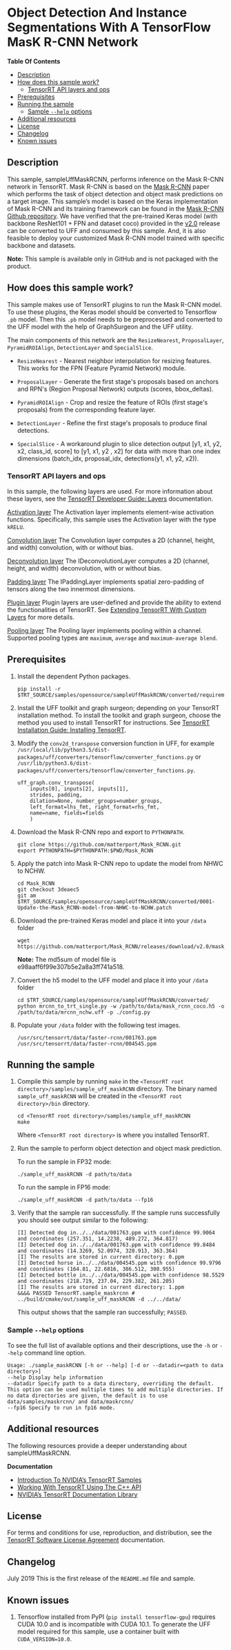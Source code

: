 # Object Detection And Instance Segmentations With A TensorFlow MasK R-CNN Network

**Table Of Contents**
- [Description](#description)
- [How does this sample work?](#how-does-this-sample-work)
    * [TensorRT API layers and ops](#tensorrt-api-layers-and-ops)
- [Prerequisites](#prerequisites)
- [Running the sample](#running-the-sample)
	* [Sample `--help` options](#sample---help-options)
- [Additional resources](#additional-resources)
- [License](#license)
- [Changelog](#changelog)
- [Known issues](#known-issues)

## Description

This sample, sampleUffMaskRCNN, performs inference on the Mask R-CNN network in TensorRT. Mask R-CNN is based on the [Mask R-CNN](https://arxiv.org/abs/1703.06870) paper which performs the task of object detection and object mask predictions on a target image. This sample’s model is based on the Keras implementation of Mask R-CNN and its training framework can be found in the [Mask R-CNN Github repository](https://github.com/matterport/Mask_RCNN). We have verified that the pre-trained Keras model (with backbone ResNet101 + FPN and dataset coco) provided in the [v2.0](https://github.com/matterport/Mask_RCNN/releases/tag/v2.0) release can be converted to UFF and consumed by this sample. And, it is also feasible to deploy your customized Mask R-CNN model trained with specific backbone and datasets.

**Note:** This sample is available only in GitHub and is not packaged with the product.

## How does this sample work?

This sample makes use of TensorRT plugins to run the Mask R-CNN model. To use these plugins, the Keras model should be converted to Tensorflow `.pb` model. Then this `.pb` model needs to be preprocessed and converted to the UFF model with the help of GraphSurgeon and the UFF utility.

The main components of this network are the `ResizeNearest`, `ProposalLayer`, `PyramidROIAlign`, `DetectionLayer` and `SpecialSlice`.

- `ResizeNearest` - Nearest neighbor interpolation for resizing features. This works for the FPN (Feature Pyramid Network) module.

- `ProposalLayer` - Generate the first stage's proposals based on anchors and RPN's (Region Proposal Network) outputs (scores, bbox_deltas).

- `PyramidROIAlign` - Crop and resize the feature of ROIs (first stage's proposals) from the corresponding feature layer.

- `DetectionLayer` - Refine the first stage's proposals to produce final detections.
  
- `SpecialSlice` - A workaround plugin to slice detection output [y1, x1, y2, x2, class_id, score] to [y1, x1, y2 , x2] for data with more than one index dimensions (batch_idx, proposal_idx, detections(y1, x1, y2, x2)).


### TensorRT API layers and ops

In this sample, the following layers are used. For more information about these layers, see the [TensorRT Developer Guide: Layers](https://docs.nvidia.com/deeplearning/sdk/tensorrt-developer-guide/index.html#layers) documentation.

[Activation layer](https://docs.nvidia.com/deeplearning/sdk/tensorrt-developer-guide/index.html#activation-layer)
The Activation layer implements element-wise activation functions. Specifically, this sample uses the Activation layer with the type `kRELU`.

[Convolution layer](https://docs.nvidia.com/deeplearning/sdk/tensorrt-developer-guide/index.html#convolution-layer)
The Convolution layer computes a 2D (channel, height, and width) convolution, with or without bias.

[Deconvolution layer](https://docs.nvidia.com/deeplearning/sdk/tensorrt-developer-guide/index.html#deconvolution-layer)
The IDeconvolutionLayer computes a 2D (channel, height, and width) deconvolution, with or without bias.

[Padding layer](https://docs.nvidia.com/deeplearning/sdk/tensorrt-developer-guide/index.html#padding-layer)
The IPaddingLayer implements spatial zero-padding of tensors along the two innermost dimensions.

[Plugin layer](https://docs.nvidia.com/deeplearning/sdk/tensorrt-developer-guide/index.html#plugin-layer)
Plugin layers are user-defined and provide the ability to extend the functionalities of TensorRT. See [Extending TensorRT With Custom Layers](https://docs.nvidia.com/deeplearning/sdk/tensorrt-developer-guide/index.html#extending) for more details.

[Pooling layer](https://docs.nvidia.com/deeplearning/sdk/tensorrt-developer-guide/index.html#pooling-layer)
The Pooling layer implements pooling within a channel. Supported pooling types are `maximum`, `average` and `maximum-average blend`.


## Prerequisites

1.  Install the dependent Python packages.
	```
	pip install -r $TRT_SOURCE/samples/opensource/sampleUffMaskRCNN/converted/requirements.txt
	```

2.  Install the UFF toolkit and graph surgeon; depending on your TensorRT installation method. To install the toolkit and graph surgeon, choose the method you used to install TensorRT for instructions. See [TensorRT Installation Guide: Installing TensorRT](https://docs.nvidia.com/deeplearning/sdk/tensorrt-install-guide/index.html#installing).
  
3.  Modify the `conv2d_transpose` conversion function in UFF, for example `/usr/local/lib/python3.5/dist-packages/uff/converters/tensorflow/converter_functions.py` or `/usr/lib/python3.6/dist-packages/uff/converters/tensorflow/converter_functions.py`.
	```    
	uff_graph.conv_transpose(
	    inputs[0], inputs[2], inputs[1],
	    strides, padding,
	    dilation=None, number_groups=number_groups,
	    left_format=lhs_fmt, right_format=rhs_fmt,
	    name=name, fields=fields
	    )
	```

4.  Download the Mask R-CNN repo and export to `PYTHONPATH`.
	```
	git clone https://github.com/matterport/Mask_RCNN.git
	export PYTHONPATH=$PYTHONPATH:$PWD/Mask_RCNN
	```
  
5.  Apply the patch into Mask R-CNN repo to update the model from NHWC to NCHW.
	```    
	cd Mask_RCNN
	git checkout 3deaec5
	git am $TRT_SOURCE/samples/opensource/sampleUffMaskRCNN/converted/0001-Update-the-Mask_RCNN-model-from-NHWC-to-NCHW.patch
	```

6.  Download the pre-trained Keras model and place it into your `/data` folder
	```
	wget https://github.com/matterport/Mask_RCNN/releases/download/v2.0/mask_rcnn_coco.h5
	```

	**Note:** The md5sum of model file is e98aaff6f99e307b5e2a8a3ff741a518.

7.  Convert the h5 model to the UFF model and place it into your `/data` folder
	```
	cd $TRT_SOURCE/samples/opensource/sampleUffMaskRCNN/converted/
	python mrcnn_to_trt_single.py -w /path/to/data/mask_rcnn_coco.h5 -o /path/to/data/mrcnn_nchw.uff -p ./config.py
	```
 
8.  Populate your `/data` folder with the following test images.
	```
	/usr/src/tensorrt/data/faster-rcnn/001763.ppm
	/usr/src/tensorrt/data/faster-rcnn/004545.ppm
	```

## Running the sample

1.  Compile this sample by running `make` in the `<TensorRT root directory>/samples/sample_uff_maskRCNN` directory. The binary named `sample_uff_maskRCNN` will be created in the `<TensorRT root directory>/bin` directory.
	```
	cd <TensorRT root directory>/samples/sample_uff_maskRCNN
	make
	```
 
	Where `<TensorRT root directory>` is where you installed TensorRT.  

2.  Run the sample to perform object detection and object mask prediction.

	To run the sample in FP32 mode:
	```
	./sample_uff_maskRCNN -d path/to/data
	```

	To run the sample in FP16 mode:
	```
	./sample_uff_maskRCNN -d path/to/data --fp16
	```
	
3.  Verify that the sample ran successfully. If the sample runs successfully you should see output similar to the following:
	```
	[I] Detected dog in../../data/001763.ppm with confidence 99.9064 and coordinates (257.351, 14.2238, 489.272, 364.817)
	[I] Detected dog in../../data/001763.ppm with confidence 99.8484 and coordinates (14.3269, 52.0974, 320.913, 363.364)
	[I] The results are stored in current directory: 0.ppm
	[I] Detected horse in../../data/004545.ppm with confidence 99.9796 and coordinates (164.81, 22.6816, 386.512, 308.955)
	[I] Detected bottle in../../data/004545.ppm with confidence 98.5529 and coordinates (218.719, 237.04, 229.382, 261.205)
	[I] The results are stored in current directory: 1.ppm
	&&&& PASSED TensorRT.sample_maskrcnn # ../build/cmake/out/sample_uff_maskRCNN -d ../../data/
	```
	This output shows that the sample ran successfully; `PASSED`.

### Sample `--help` options

To see the full list of available options and their descriptions, use the `-h` or `--help` command line option.  
```
Usage: ./sample_maskRCNN [-h or --help] [-d or --datadir=<path to data directory>]
--help Display help information
--datadir Specify path to a data directory, overriding the default. This option can be used multiple times to add multiple directories. If no data directories are given, the default is to use data/samples/maskrcnn/ and data/maskrcnn/
--fp16 Specify to run in fp16 mode.
```

## Additional resources

The following resources provide a deeper understanding about sampleUffMaskRCNN.

**Documentation**
- [Introduction To NVIDIA’s TensorRT Samples](https://docs.nvidia.com/deeplearning/sdk/tensorrt-sample-support-guide/index.html#samples)
- [Working With TensorRT Using The C++ API](https://docs.nvidia.com/deeplearning/sdk/tensorrt-developer-guide/index.html#c_topics)
- [NVIDIA’s TensorRT Documentation Library](https://docs.nvidia.com/deeplearning/sdk/tensorrt-archived/index.html)

## License

For terms and conditions for use, reproduction, and distribution, see the [TensorRT Software License Agreement](https://docs.nvidia.com/deeplearning/sdk/tensorrt-sla/index.html) documentation.


## Changelog

July 2019
This is the first release of the `README.md` file and sample.


## Known issues

1. Tensorflow installed from PyPI (`pip install tensorflow-gpu`) requires CUDA 10.0 and is incompatible with CUDA 10.1. To generate the UFF model required for this sample, use a container built with `CUDA_VERSION=10.0`.
